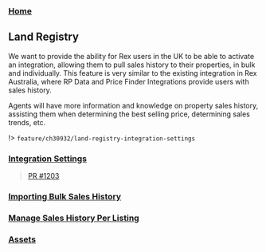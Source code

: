 <script>
  window.restrictAccess({
      provider: 'Google',
      domains: ['rexsoftware.com.au', 'listingslab.com']
  })
</script>

### [Home](/)

## Land Registry

We want to provide the ability for Rex users in the UK to be able to activate an integration, allowing them to pull sales history to their properties, in bulk and individually. This feature is very similar to the existing integration in Rex Australia, where RP Data and Price Finder Integrations provide users with sales history.

Agents will have more information and knowledge on property sales history, assisting them when determining the best selling price, determining sales trends, etc.

!> `feature/ch30932/land-registry-integration-settings`



### [Integration Settings](md/rexlabs/Land_Registry/Integration_Settings.md)  
> [PR #1203](https://github.com/rexlabsio/rex-app/pull/1203)
### [Importing Bulk Sales History](md/rexlabs/Land_Registry/Importing_Bulk_Sales_History.md)
### [Manage Sales History Per Listing](md/rexlabs/Land_Registry/Manage_Sales_History_Per_Listing.md)
### [Assets](md/rexlabs/Land_Registry/Links.md)
